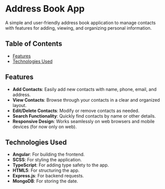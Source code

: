 # Address Book App

A simple and user-friendly address book application to manage contacts with features for adding, viewing, and organizing personal information.

## Table of Contents

- [Features](#features)
- [Technologies Used](#technologies-used)

## Features

- **Add Contacts**: Easily add new contacts with name, phone, email, and address.
- **View Contacts**: Browse through your contacts in a clear and organized layout.
- **Edit/Delete Contacts**: Modify or remove contacts as needed.
- **Search Functionality**: Quickly find contacts by name or other details.
- **Responsive Design**: Works seamlessly on web browsers and mobile devices (for now only on web).

## Technologies Used

- **Angular**: For building the frontend.
- **SCSS**: For styling the application.
- **TypeScript**: For adding type safety to the app.
- **HTML5**: For structuring the app.
- **Express.js**: For backend requests.
- **MongoDB**: For storing the date.
